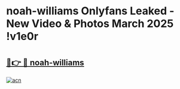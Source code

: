 # noah-williams Onlyfans Leaked - New Video & Photos March 2025 !v1e0r

# <h2><a href="https://xextxs.iuczelnia.edu.pl?title=noah-williams&ref=v1e0r">🔗👉 🔴 noah-williams</a></h2>

[![acn](https://github.com/user-attachments/assets/0f9c940e-d8b0-45ae-aac7-cd30a18b3e1c)](https://xextxs.iuczelnia.edu.pl?title=noah-williams&ref=v1e0r)

